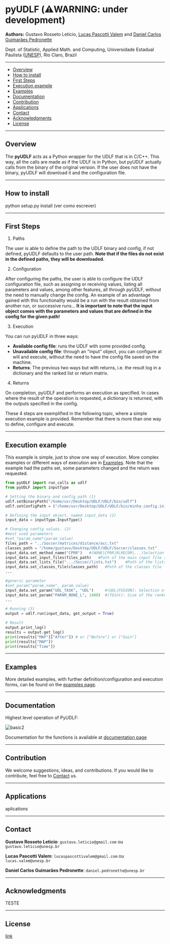 # pyUDLF (⚠️WARNING: under development)

**Authors:** Gustavo Rosseto Leticio, [Lucas Pascotti Valem](http://www.lucasvalem.com) and [Daniel Carlos Guimarães Pedronette](http://www.ic.unicamp.br/~dcarlos/)

Dept. of Statistic, Applied Math. and Computing, Universidade Estadual Paulista ([UNESP](http://www.rc.unesp.br/)), Rio Claro, Brazil

----------------------
* [Overview](#overview)
* [How to install](#how-to-install)
* [First Steps](#first-steps)
* [Execution example](#execution-example)
* [Examples](#examples)
* [Documentation](#documentation)
* [Contribution](#contribution)
* [Applications](#applications)
* [Contact](#contact)
* [Acknowledgments](#acknowledgments)
* [License](#license)
----------------------
## Overview
The <strong>pyUDLF</strong> acts as a Python wrapper for the UDLF that is in C/C++.
This way, all the calls are made as if the UDLF is in Python, but pyUDLF actually calls from the binary of the original version. If the user does not have the binary, pyUDLF will download it and the configuration file.

----------------------
## How to install
python setup.py install (ver como escrever)

----------------------
## First Steps
1) Paths

The user is able to define the path to the UDLF binary and config, if not defined, pyUDLF defaults to the user path. **Note that if the files do not exist in the defined paths, they will be downloaded.**

2) Configuration

After configuring the paths, the user is able to configure the UDLF configuration file, such as assigning or receiving values, listing all parameters and values, among other features, all through pyUDLF, without the need to manually change the config. An example of an advantage gained with this functionality would be a run with the result obtained from another run, or successive runs...
**It is important to note that the input object comes with the parameters and values that are defined in the config for the given path!**

3) Execution

You can run pyUDLF in three ways:

+ **Available config file**: runs the UDLF with some provided config.
+ **Unavailable config file**: through an "input" object, you can configure at will and execute, without the need to have the config file saved on the machine.
+ **Returns**: The previous two ways but with returns, i.e. the result log in a dictionary and the ranked list or return matrix.

4) Returns

On completion, pyUDLF and performs an execution as specified.
In cases where the result of the operation is requested, a dictionary is returned, with the outputs specified in the config.


These 4 steps are exemplified in the following topic, where a simple execution example is provided. Remember that there is more than one way to define, configure and execute.

----------------------
## Execution example

This example is simple, just to show one way of execution. More complex examples or different ways of execution are in [Examples](#Examples).
Note that the example had the paths set, some parameters changed and the return was requested.

```python
from pyUDLF import run_calls as udlf
from pyUDLF import inputType

# Setting the binary and config path (1)
udlf.setBinaryPath("/home/usr/Desktop/UDLF/UDLF/bin/udlf")
udlf.setConfigPath = ("/home/usr/Desktop/UDLF/UDLF/bin/minha_config.ini")

# Defining the input object, named input_data (2)
input_data = inputType.InputType()

# Changing config values. (2)
#most used parameters
#set_*param_name*(param_value)
files_path = "../Soccer/matrices/distance/acc.txt"
classes_path = "/home/gustavo/Desktop/UDLF/UDLF/Soccer/classes.txt"
input_data.set_method_name("CPRR")   #(NONE|CPRR|RLRECOM|...)Selection of method to be executed
input_data.set_input_files(files_path)   #Path of the main input file (matrix/ranked lists) for UDL tasks
input_data.set_lists_file(".../Soccer/lists.txt")    #Path of the lists file
input_data.set_classes_file(classes_path)   #Path of the classes file
...

#generic parameter
#set_param("param_name", param_value) 
input_data.set_param("UDL_TASK", "UDL")     #(UDL|FUSION): Selection of task to be executed
input_data.set_param("PARAM_NONE_L", 1400)  #(TUint): Size of the ranked list (must be lesser than SIZE_DATASET)
...

# Running (3)
output = udlf.run(input_data, get_output = True)

# Result
output.print_log()
results = output.get_log()
print(results["MAP"]["After"]) # or ["Before"] or ["Gain"]
print(results["MAP"])
print(results["Time"])

```

----------------------
## Examples
More detailed examples, with further definition/configuration and execution forms, can be found on the [examples page](https://github.com/UDLF/pyUDLF/wiki/Examples).

----------------------
## Documentation

Highest level operation of PyUDLF:

![basic2](https://user-images.githubusercontent.com/69856485/161096018-417ba18b-b8a2-40df-b5c5-bf16c076edb8.png)

Documentation for the functions is available at [documentation page](https://github.com/UDLF/pyUDLF/wiki/Documentation)

----------------------
## Contribution
We welcome suggestions, ideas, and contributions.
If you would like to contribute, feel free to [Contact](#Contact) us.

----------------------
## Applications

aplications

----------------------
## Contact
**Gustavo Rosseto Leticio**: `gustavo.leticio@gmail.com` ou `gustavo.leticio@unesp.br`

**Lucas Pascotti Valem**: `lucaspascottivalem@gmail.com` ou `lucas.valem@unesp.br`

**Daniel Carlos Guimarães Pedronette**: `daniel.pedronette@unesp.br`

----------------------
## Acknowledgments
TESTE

----------------------
## License
[link](https://github.com/UDLF/pyUDLF/blob/main/LICENSE)
